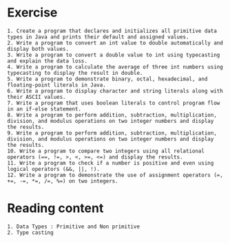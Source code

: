 # Exercise
    1. Create a program that declares and initializes all primitive data types in Java and prints their default and assigned values.
    2. Write a program to convert an int value to double automatically and display both values.
    3. Write a program to convert a double value to int using typecasting and explain the data loss.
    4. Write a program to calculate the average of three int numbers using typecasting to display the result in double.
    5. Write a program to demonstrate binary, octal, hexadecimal, and floating-point literals in Java.
    6. Write a program to display character and string literals along with their ASCII values.
    7. Write a program that uses boolean literals to control program flow in an if-else statement.
    8. Write a program to perform addition, subtraction, multiplication, division, and modulus operations on two integer numbers and display the results.
    9. Write a program to perform addition, subtraction, multiplication, division, and modulus operations on two integer numbers and display the results.
    10. Write a program to compare two integers using all relational operators (==, !=, >, <, >=, <=) and display the results.
    11. Write a program to check if a number is positive and even using logical operators (&&, ||, !).
    12. Write a program to demonstrate the use of assignment operators (=, +=, -=, *=, /=, %=) on two integers.

# Reading content
    1. Data Types : Primitive and Non primitive 
    2. Type casting
